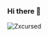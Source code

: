 ### Hi there 👋

<!--
**MeeLeSh/MeeLeSh** is a ✨ _special_ ✨ repository because its `README.md` (this file) appears on your GitHub profile.

Here are some ideas to get you started:

- 🔭 I’m currently working on ...
- 🌱 I’m currently learning ...
- 👯 I’m looking to collaborate on ...
- 🤔 I’m looking for help with ...
- 💬 Ask me about ...
- 📫 How to reach me: ...
- 😄 Pronouns: ...
- ⚡ Fun fact: ...
-->

![Zxcursed](https://user-images.githubusercontent.com/68658609/132947822-d5e51313-b664-46dc-a0f4-17c16a6da2d3.gif)
